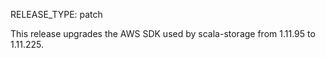 RELEASE_TYPE: patch

This release upgrades the AWS SDK used by scala-storage from 1.11.95 to
1.11.225.
